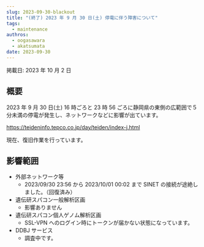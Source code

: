```yaml
---
slug: 2023-09-30-blackout
title: "(終了) 2023 年 9 月 30 日(土) 停電に伴う障害について"
tags:
  - maintenance
authros:
  - oogasawara
  - akatsumata
date: 2023-09-30
---
```


掲載日: 2023 年 10 月 2 日


## 概要

2023 年 9 月 30 日(土) 16 時ごろと 23 時 56 ごろに静岡県の東側の広範囲で５分未満の停電が発生し、ネットワークなどに影響が出ています。

https://teideninfo.tepco.co.jp/day/teiden/index-j.html

現在、復旧作業を行っています。


## 影響範囲
- 外部ネットワーク等
    - 2023/09/30 23:56 から 2023/10/01 00:02 まで SINET の接続が途絶しました。（回復済み）
- 遺伝研スパコン一般解析区画
    - 影響ありません
- 遺伝研スパコン個人ゲノム解析区画
    - SSL-VPN へのログイン時にトークンが届かない状態になっています。
- DDBJ サービス
    - 調査中です。


